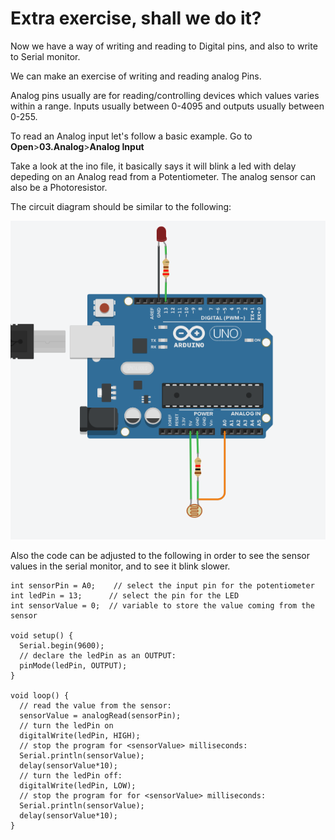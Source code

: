 
# Extra exercise, shall we do it?

Now we have a way of writing and reading to Digital pins, and also to write to Serial monitor.

We can make an exercise of writing and reading analog Pins.

Analog pins usually are for reading/controlling devices which values varies within a range. Inputs usually between 0-4095 and outputs usually between 0-255.

To read an Analog input let's follow a basic example. Go to **Open**>**03.Analog**>**Analog Input**

Take a look at the ino file, it basically says it will blink a led with delay depeding on an Analog read from a Potentiometer. The analog sensor can also be a Photoresistor.

The circuit diagram should be similar to the following:

![Circuit diagram](https://raw.githubusercontent.com/felixbanguera/iot-medellin-nodemcu-blynk-1/step_6/assets/images/circuit_diagram.png)

Also the code can be adjusted to the following in order to see the sensor values in the serial monitor, and to see it blink slower.


    int sensorPin = A0;    // select the input pin for the potentiometer
    int ledPin = 13;      // select the pin for the LED
    int sensorValue = 0;  // variable to store the value coming from the sensor
    
    void setup() {
      Serial.begin(9600);
      // declare the ledPin as an OUTPUT:
      pinMode(ledPin, OUTPUT);
    }
    
    void loop() {
      // read the value from the sensor:
      sensorValue = analogRead(sensorPin);
      // turn the ledPin on
      digitalWrite(ledPin, HIGH);
      // stop the program for <sensorValue> milliseconds:
      Serial.println(sensorValue);
      delay(sensorValue*10);
      // turn the ledPin off:
      digitalWrite(ledPin, LOW);
      // stop the program for for <sensorValue> milliseconds:
      Serial.println(sensorValue);
      delay(sensorValue*10);
    }
